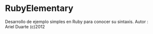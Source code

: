 RubyElementary
==============

Desarrollo de ejemplo simples en Ruby para conocer su sintaxis. Autor : Ariel Duarte (c)2012